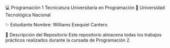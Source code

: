 💻 Programación 1
Tecnicatura Universitaria en Programación
📍 Universidad Tecnológica Nacional

✨ Estudiante
Nombre: Williams Exequiel Cantero

📂 Descripción del Repositorio
Este repositorio almacena todas los trabajos prácticos realizados durante la cursada de Programación 2.
